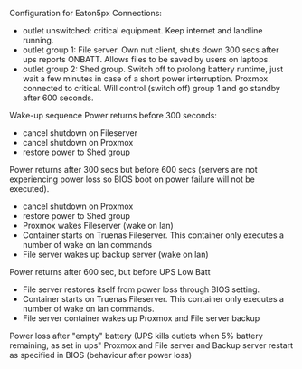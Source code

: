 Configuration for Eaton5px
Connections: 
 - outlet unswitched: critical equipment. Keep internet and landline running.
 - outlet group 1: File server. Own nut client, shuts down 300 secs after ups reports ONBATT. Allows files to be saved by users on laptops.
 - outlet group 2: Shed group. Switch off to prolong battery runtime, just wait a few minutes in case of a short power interruption.
Proxmox connected to critical. Will control (switch off) group 1 and go standby after 600 seconds. 

Wake-up sequence
  Power returns before 300 seconds:
  - cancel shutdown on Fileserver
  - cancel shutdown on Proxmox
  - restore power to Shed group

  Power returns after 300 secs but before 600 secs (servers are not experiencing power loss so BIOS boot on power failure will not be executed).
  - cancel shutdown on Proxmox
  - restore power to Shed group
  - Proxmox wakes Fileserver (wake on lan)
  - Container starts on Truenas Fileserver. This container only executes a number of wake on lan commands
  - File server wakes up backup server (wake on lan)
  

  Power returns after 600 sec, but before UPS Low Batt
  - File server restores itself from power loss through BIOS setting.
  - Container starts on Truenas Fileserver. This container only executes a number of wake on lan commands.
  - File server container wakes up Proxmox and File server backup 

  Power loss after "empty" battery (UPS kills outlets when 5% battery remaining, as set in ups"
  Proxmox and File server and Backup server restart as specified in BIOS (behaviour after power loss)
    
